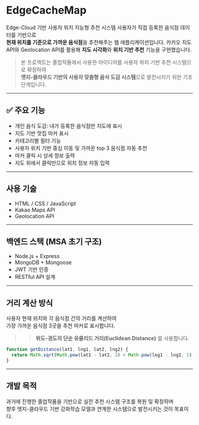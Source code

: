 # EdgeCacheMap
Edge-Cloud 기반 사용자 위치 지능형 추천 시스템
사용자가 직접 등록한 음식점 데이터를 기반으로  
**현재 위치를 기준으로 가까운 음식점**을 추천해주는 웹 애플리케이션입니다.
카카오 지도 API와 Geolocation API를 활용해 **지도 시각화**와 **위치 기반 추천** 기능을 구현했습니다.

> 본 프로젝트는 졸업작품에서 사용한 아이디어를 사용자 위치 기반 추천 시스템으로 확장하여  
> **엣지-클라우드 기반의 사용자 맞춤형 음식 도감 시스템**으로 발전시키기 위한 기초 단계입니다.

---

## ✅ 주요 기능
- 개인 음식 도감: 내가 등록한 음식점만 지도에 표시
- 지도 기반 맛집 마커 표시
- 카테고리별 필터 기능
- 사용자 위치 기반 중심 이동 및 가까운 top 3 음식점 자동 추천
- 마커 클릭 시 상세 정보 출력
- 지도 위에서 클릭만으로 위치 정보 자동 입력
---

## 사용 기술
- HTML / CSS / JavaScript
- Kakao Maps API
- Geolocation API

---

## 백엔드 스택 (MSA 초기 구조)
- Node.js + Express
- MongoDB + Mongoose
- JWT 기반 인증
- RESTful API 설계

---

## 거리 계산 방식

사용자 현재 위치와 각 음식점 간의 거리를 계산하여  
가장 가까운 음식점 3곳을 추천 마커로 표시합니다.
> > **위도-경도의 단순 유클리드 거리(Euclidean Distance)** 를 사용합니다. 

```js
function getDistance(lat1, lng1, lat2, lng2) {
  return Math.sqrt(Math.pow(lat1 - lat2, 2) + Math.pow(lng1 - lng2, 2));
}

```
---

## 개발 목적
과거에 진행한 졸업작품을 기반으로 실전 추천 시스템 구조를 복원 및 확장하며  
향후 엣지-클라우드 기반 강화학습 모델과 연계한 시스템으로 발전시키는 것이 목표이다.

